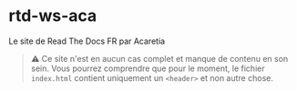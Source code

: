# rtd-ws-aca
Le site de Read The Docs FR par Acaretia

> ⚠️ Ce site n'est en aucun cas complet et manque de contenu en son sein.
> Vous pourrez comprendre que pour le moment, le fichier `index.html` contient uniquement un `<header>` et non autre chose.
